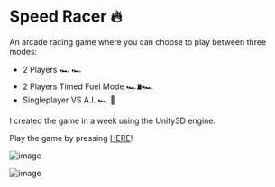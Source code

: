 # Speed Racer :fire:	
An arcade racing game where you can choose to play between three modes:
* 2 Players :racing_car:	:racing_car:	
* 2 Players Timed Fuel Mode :racing_car::fuelpump::racing_car:	
* Singleplayer VS A.I. :racing_car: :robot:	

<p>I created the game in a week using the Unity3D engine.</p>

Play the game by pressing [HERE](https://micnasr.itch.io/speed-racer)!

![image](https://user-images.githubusercontent.com/44876651/190840507-07fcb98f-1c90-4760-b5fe-5d626e5ef353.png)

![image](https://user-images.githubusercontent.com/44876651/190840385-af2604db-995a-49a9-bf3f-0eb12befc655.png)

